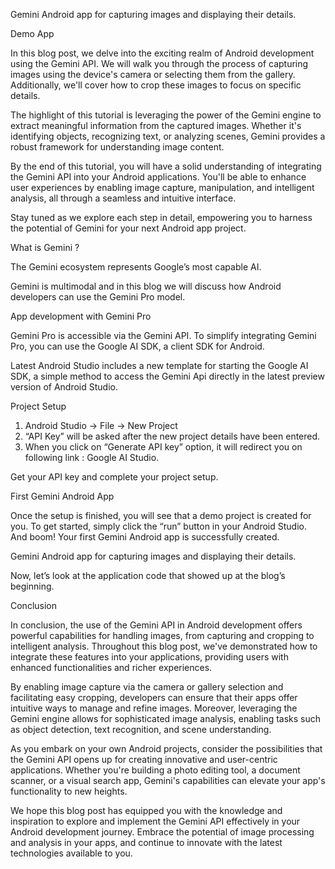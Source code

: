 Gemini Android app for capturing images and displaying their details. 

Demo App 

In this blog post, we delve into the exciting realm of Android development using the Gemini API. We will walk you through the process of capturing images using the device's camera or selecting them from the gallery. Additionally, we'll cover how to crop these images to focus on specific details. 

The highlight of this tutorial is leveraging the power of the Gemini engine to extract meaningful information from the captured images. Whether it's identifying objects, recognizing text, or analyzing scenes, Gemini provides a robust framework for understanding image content. 

By the end of this tutorial, you will have a solid understanding of integrating the Gemini API into your Android applications. You'll be able to enhance user experiences by enabling image capture, manipulation, and intelligent analysis, all through a seamless and intuitive interface. 

Stay tuned as we explore each step in detail, empowering you to harness the potential of Gemini for your next Android app project. 

What is Gemini ? 

The Gemini ecosystem represents Google’s most capable AI. 

Gemini is multimodal and in this blog we will discuss how Android developers can use the Gemini Pro model. 

App development with Gemini Pro 

Gemini Pro is accessible via the Gemini API. To simplify integrating Gemini Pro, you can use the Google AI SDK, a client SDK for Android. 

Latest Android Studio includes a new template for starting the Google AI SDK, a simple method to access the Gemini Api directly in the latest preview version of Android Studio. 

Project Setup 

1. Android Studio -> File -> New Project 
2. “API Key” will be asked after the new project details have been entered. 
3. When you click on “Generate API key” option, it will redirect you on following link : Google AI Studio. 

Get your API key and complete your project setup. 

First Gemini Android App 

Once the setup is finished, you will see that a demo project is created for you. To get started, simply click the “run” button in your Android Studio. And boom! Your first Gemini Android app is successfully created. 


Gemini Android app for capturing images and displaying their details.  

Now, let’s look at the application code that showed up at the blog’s beginning. 


Conclusion 

In conclusion, the use of the Gemini API in Android development offers powerful capabilities for handling images, from capturing and cropping to intelligent analysis. Throughout this blog post, we've demonstrated how to integrate these features into your applications, providing users with enhanced functionalities and richer experiences. 

By enabling image capture via the camera or gallery selection and facilitating easy cropping, developers can ensure that their apps offer intuitive ways to manage and refine images. Moreover, leveraging the Gemini engine allows for sophisticated image analysis, enabling tasks such as object detection, text recognition, and scene understanding. 

As you embark on your own Android projects, consider the possibilities that the Gemini API opens up for creating innovative and user-centric applications. Whether you're building a photo editing tool, a document scanner, or a visual search app, Gemini's capabilities can elevate your app's functionality to new heights. 

We hope this blog post has equipped you with the knowledge and inspiration to explore and implement the Gemini API effectively in your Android development journey. Embrace the potential of image processing and analysis in your apps, and continue to innovate with the latest technologies available to you. 

 
